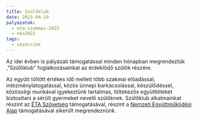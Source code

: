 ```yaml
---
title: Szülőklub
date: 2023-04-19
palyazatok:
  - eta-szakmai-2022
  - nea2022
tags:
  - vezércikk
---
```

Az idei évben is pályázati támogatással minden hónapban megrendeztük ,”Szülőklub" foglalkozásainkat az érdeklődő szülők részére.
<!--more-->
Az együtt töltött értékes idő mellett több szakmai előadással, intézménylátogatással, közös ünnepi barkácsolással, készülődéssel, közösségi munkával igyekeztünk tartalmas, töltekezős együttléteket biztosítani a sérült gyermeket nevelő szülőknek. Szülőklub alkalmainkat részint az [ÉTA Szövetség](https://www.eta-szov.hu) támogatásával, részint a [Nemzeti Együttműködési Alap](https://civil.info.hu/nea/kezdolap/bemutatkozas/index.html) támogatásával sikerült megrendeznünk.
